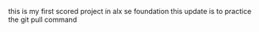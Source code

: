 this is my first scored project in alx se foundation
this update is to practice the git pull command
